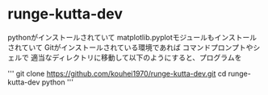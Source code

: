 # runge-kutta-dev

pythonがインストールされていて
matplotlib.pyplotモジュールもインストールされていて
Gitがインストールされている環境であれば
コマンドプロンプトやシェルで
適当なディレクトリに移動して以下のようにすると、プログラムを

'''
git clone https://github.com/kouhei1970/runge-kutta-dev.git
cd runge-kutta-dev
python 
'''
